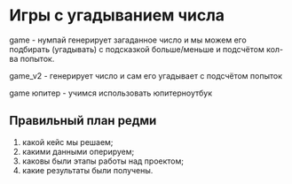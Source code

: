 # Игры с угадыванием числа
game - нумпай генерирует загаданное число и мы можем его подбирать (угадывать) с подсказкой больше/меньше и подсчётом кол-ва попыток.

game_v2 - генерирует число и сам его угадывает с подсчётом попыток

game юпитер - учимся использовать юпитерноутбук

## Правильный план редми

1. какой кейс мы решаем;
2. какими данными оперируем;
3. каковы были этапы работы над проектом;
4. какие результаты были получены.